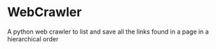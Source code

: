 # WebCrawler
A python web crawler to list and save all the links found in a page in a hierarchical order
